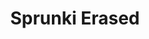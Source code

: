 ---
slug: sprunki-erased
title: Sprunki Erased
description: "Sprunki Erased is an exciting online game. Play for free directly in your browser!"
icon: /images/popular_mods/Sprunki Erased.png
url: https://wowtbc.net/sprunkin/retake-update/index.html
previewImage: /images/popular_mods/Sprunki Erased.png
type: popular mods

# SEO配置
seo:
  title: "Sprunki Erased - Play Free Online Game | Fun Browser Games"
  description: "Sprunki Erased - Play this fun online game for free in your browser. No download required!"
  ogImage: "/images/popular_mods/Sprunki Erased.png"
  keywords: "sprunki-erased, online game, browser game, free game, popular mods game, play online"

videoUrls:
  - https://www.youtube.com/embed/example1
  - https://www.youtube.com/embed/example2

whyPlay:
  title: "Why Play Sprunki Erased?"
  items:
    - "Immersive Gameplay: Sprunki Erased offers an engaging and immersive gaming experience that will keep you entertained for hours"
    - "Challenging Levels: Test your skills with increasingly difficult challenges and obstacles"
    - "Beautiful Graphics: Enjoy stunning visuals and smooth animations that bring the game world to life"
    - "Regular Updates: New content and features are added regularly to keep the game fresh and exciting"
    - "Free to Play: Experience all the fun without spending a penny"
    - "Community Features: Connect with other players, share strategies, and compete for high scores"
    - "Cross-Platform: Play on any device with a web browser, no downloads required"

features:
  title: "Key Features of Sprunki Erased"
  image: "/images/popular_mods/Sprunki Erased.png"
  items:
    - "Intuitive Controls: Easy to learn controls make Sprunki Erased accessible for players of all skill levels"
    - "Multiple Game Modes: Enjoy various gameplay options that provide different challenges and experiences"
    - "Character Customization: Personalize your gaming experience with unique characters and items"
    - "Achievement System: Complete special tasks to earn rewards and recognition"
    - "Leaderboards: Compete with players worldwide and see who can achieve the highest scores"

characteristics:
  title: "Game Characteristics"
  image: "/images/popular_mods/Sprunki Erased.png"
  items:
    - "Genre: Popular mods game with elements of strategy and skill"
    - "Difficulty: Suitable for both casual gamers and those seeking a challenge"
    - "Play Time: Quick sessions or extended gameplay, depending on your preference"
    - "Art Style: Vibrant and engaging visuals that enhance the gaming experience"
    - "Sound Design: Immersive audio that complements the gameplay perfectly"

info: "Sprunki Erased is an exciting online game that offers players a unique and engaging gaming experience. With its intuitive controls, stunning visuals, and challenging gameplay, Sprunki Erased provides hours of entertainment for players of all ages and skill levels. Whether you're looking for a quick gaming session during a break or an extended play session, Sprunki Erased delivers an immersive experience that will keep you coming back for more. The game features multiple levels of increasing difficulty, ensuring that players are constantly challenged as they progress. With regular updates adding new content and features, Sprunki Erased remains fresh and exciting, providing endless entertainment options for its growing community of players."

howToPlayIntro: "Welcome to Sprunki Erased! This guide will walk you through the basics and help you master the game. Whether you're a beginner or looking to improve your skills, these tips and instructions will enhance your gaming experience."

howToPlaySteps:
  - title: "Getting Started"
    description: "Begin your Sprunki Erased adventure by familiarizing yourself with the controls. Use your keyboard or mouse to navigate through the game interface. The tutorial will guide you through the basic mechanics and help you understand the objectives."
  - title: "Understanding the Objectives"
    description: "In Sprunki Erased, your main goal is to progress through levels by completing specific objectives. Each level presents unique challenges that require different strategies and approaches."
  - title: "Mastering the Controls"
    description: "Practice using the controls to improve your precision and reaction time. Sprunki Erased requires quick reflexes and strategic thinking to overcome obstacles and defeat opponents."
  - title: "Utilizing Power-ups"
    description: "Collect power-ups throughout the game to enhance your abilities and overcome difficult challenges. Each power-up offers unique advantages that can be crucial for success."
  - title: "Developing Strategies"
    description: "As you progress in Sprunki Erased, develop effective strategies for different scenarios. Analyze patterns, anticipate challenges, and adapt your approach to maximize your performance."

faq:
  title: "Frequently Asked Questions about Sprunki Erased"
  items:
    - question: "Is Sprunki Erased free to play?"
      answer: "Yes, Sprunki Erased is completely free to play directly in your web browser. No downloads or purchases are required to enjoy the full game experience."
    - question: "Can I play Sprunki Erased on mobile devices?"
      answer: "Yes, Sprunki Erased is optimized for both desktop and mobile play. You can enjoy the game on any device with a web browser and internet connection."
    - question: "Are there any in-game purchases?"
      answer: "While Sprunki Erased is free to play, there may be optional in-game purchases available for cosmetic items or additional features that don't affect core gameplay."
    - question: "How often is Sprunki Erased updated?"
      answer: "The developers regularly update Sprunki Erased with new content, features, and improvements based on player feedback and game performance."
    - question: "Can I play Sprunki Erased offline?"
      answer: "Currently, Sprunki Erased requires an internet connection to play as it's a browser-based online game."
    - question: "Is Sprunki Erased suitable for children?"
      answer: "Yes, Sprunki Erased is designed to be family-friendly and suitable for players of all ages."
    - question: "How do I report bugs or issues?"
      answer: "If you encounter any problems while playing Sprunki Erased, you can report them through the game's support page or contact the developers directly through their website."
    - question: "Still Have Questions?"
      answer: "If you have additional questions about Sprunki Erased that aren't covered in this FAQ, please visit our support center or contact our customer service team for assistance."
---